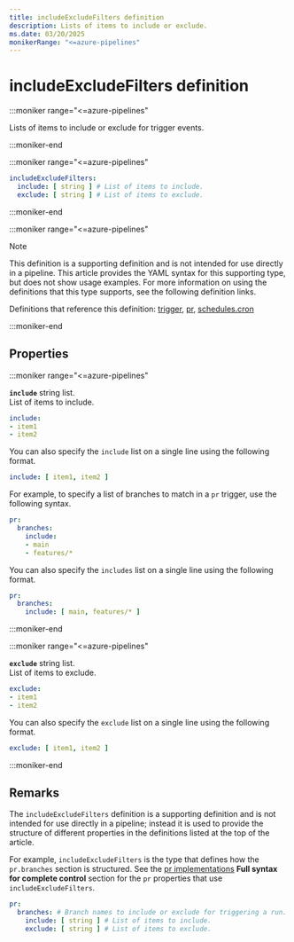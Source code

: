 ```yaml
---
title: includeExcludeFilters definition
description: Lists of items to include or exclude.
ms.date: 03/20/2025
monikerRange: "<=azure-pipelines"
---
```


# includeExcludeFilters definition

<!-- :::description::: -->
:::moniker range="<=azure-pipelines"

<!-- :::editable-content name="description"::: -->
Lists of items to include or exclude for trigger events.
<!-- :::editable-content-end::: -->

:::moniker-end
<!-- :::description-end::: -->

<!-- :::syntax::: -->
:::moniker range="<=azure-pipelines"

```yaml
includeExcludeFilters:
  include: [ string ] # List of items to include.
  exclude: [ string ] # List of items to exclude.
```

:::moniker-end
<!-- :::syntax-end::: -->

<!-- :::parents::: -->
:::moniker range="<=azure-pipelines"

> [!NOTE]
> This definition is a supporting definition and is not intended for use directly in a pipeline. This article provides the YAML syntax for this supporting type, but does not show usage examples. For more information on using the definitions that this type supports, see the following definition links.

Definitions that reference this definition: [trigger](trigger.md), [pr](pr.md), [schedules.cron](schedules-cron.md)

:::moniker-end

<!-- :::parents-end::: -->

## Properties

<!-- :::properties::: -->
<!-- :::item name="include"::: -->
:::moniker range="<=azure-pipelines"

**`include`** string list.<br><!-- :::editable-content name="propDescription"::: -->
List of items to include.

```yml
include:
- item1
- item2
```

You can also specify the `include` list on a single line using the following format.

```yml
include: [ item1, item2 ]
```

For example, to specify a list of branches to match in a `pr` trigger, use the following syntax.

```yml
pr:
  branches:
    include:
    - main
    - features/*
```

You can also specify the `includes` list on a single line using the following format.

```yml
pr:
  branches:
    include: [ main, features/* ]
```

<!-- :::editable-content-end::: -->

:::moniker-end
<!-- :::item-end::: -->
<!-- :::item name="exclude"::: -->
:::moniker range="<=azure-pipelines"

**`exclude`** string list.<br><!-- :::editable-content name="propDescription"::: -->
List of items to exclude.

```yml
exclude:
- item1
- item2
```

You can also specify the `exclude` list on a single line using the following format.

```yml
exclude: [ item1, item2 ]
```
<!-- :::editable-content-end::: -->

:::moniker-end
<!-- :::item-end::: -->
<!-- :::properties-end::: -->

<!-- :::remarks::: -->
<!-- :::editable-content name="remarks"::: -->
## Remarks

The `includeExcludeFilters` definition is a supporting definition and is not intended for use directly in a pipeline; instead it is used to provide the structure of different properties in the definitions listed at the top of the article.

For example, `includeExcludeFilters` is the type that defines how the `pr.branches` section is structured. See the [pr implementations](pr.md#implementations) **Full syntax for complete control** section for the `pr` properties that use `includeExcludeFilters`.

```yaml
pr:
  branches: # Branch names to include or exclude for triggering a run.
    include: [ string ] # List of items to include.
    exclude: [ string ] # List of items to exclude.
```

<!-- :::editable-content-end::: -->
<!-- :::remarks-end::: -->

<!-- :::examples::: -->
<!-- :::editable-content name="examples"::: -->
<!-- :::editable-content-end::: -->
<!-- :::examples-end::: -->

<!-- :::see-also::: -->
<!-- :::editable-content name="seeAlso"::: -->
<!-- :::editable-content-end::: -->
<!-- :::see-also-end::: -->